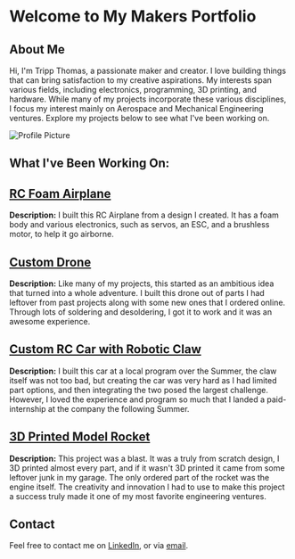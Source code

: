 # Welcome to My Makers Portfolio

## About Me
Hi, I'm Tripp Thomas, a passionate maker and creator. I love building things that can bring satisfaction to my creative aspirations. My interests span various fields, including electronics, programming, 3D printing, and hardware. While many of my projects incorporate these various disciplines, I focus my interest mainly on Aerospace and Mechanical Engineering ventures. Explore my projects below to see what I've been working on.

![Profile Picture](https://github.com/TrippCreates/Tripp-Makers-Portfolio/blob/1f49a0c1ea3686c21695eb7b9b10acb33d39e61b/Files/Headshot.jpeg)

## What I've Been Working On:


## [RC Foam Airplane](./plane.md)
**Description:** I built this RC Airplane from a design I created. It has a foam body and various electronics, such as servos, an ESC, and a brushless motor, to help it go airborne. 

## [Custom Drone](./drone.md)
**Description:** Like many of my projects, this started as an ambitious idea that turned into a whole adventure. I built this drone out of parts I had leftover from past projects along with some new ones that I ordered online. Through lots of soldering and desoldering, I got it to work and it was an awesome experience.

## [Custom RC Car with Robotic Claw](./car.md)
**Description:** I built this car at a local program over the Summer, the claw itself was not too bad, but creating the car was very hard as I had limited part options, and then integrating the two posed the largest challenge. However, I loved the experience and program so much that I landed a paid-internship at the company the following Summer. 

## [3D Printed Model Rocket](./rocket.md)
**Description:** This project was a blast. It was a truly from scratch design, I 3D printed almost every part, and if it wasn't 3D printed it came from some leftover junk in my garage. The only ordered part of the rocket was the engine itself. The creativity and innovation I had to use to make this project a success truly made it one of my most favorite engineering ventures.

## Contact
Feel free to contact me on [LinkedIn](your_linkedin_profile), or via [email](mailto:geraldrtripp@gmail.com).


